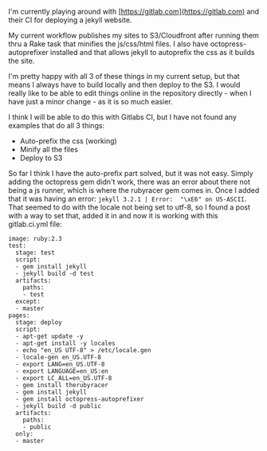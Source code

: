 I'm currently playing around with [https://gitlab.com](https://gitlab.com) and their CI for deploying a jekyll website.

My current workflow publishes my sites to S3/Cloudfront after running them thru a Rake task that minifies the js/css/html files. I also have octopress-autoprefixer installed and that allows jekyll to autoprefix the css as it builds the site.

I'm pretty happy with all 3 of these things in my current setup, but that means I always have to build locally and then deploy to the S3. I would really like to be able to edit things online in the repository directly - when I have just a minor change - as it is so much easier.

I think I will be able to do this with Gitlabs CI, but I have not found any examples that do all 3 things:

- Auto-prefix the css (working)
- Minify all the files
- Deploy to S3

So far I think I have the auto-prefix part solved, but it was not easy. Simply adding the octopress gem didn't work, there was an error about there not being a js runner, which is where the rubyracer gem comes in. Once I added that it was having an error: `jekyll 3.2.1 | Error:  "\xE6" on US-ASCII`. That seemed to do with the locale not being set to utf-8, so I found a post with a way to set that, added it in and now it is working with this gitlab.ci.yml file:

```
image: ruby:2.3
test:
  stage: test
  script:
  - gem install jekyll
  - jekyll build -d test
  artifacts:
    paths:
    - test
  except:
  - master
pages:
  stage: deploy
  script:
  - apt-get update -y
  - apt-get install -y locales
  - echo "en_US UTF-8" > /etc/locale.gen
  - locale-gen en_US.UTF-8
  - export LANG=en_US.UTF-8
  - export LANGUAGE=en_US:en
  - export LC_ALL=en_US.UTF-8
  - gem install therubyracer
  - gem install jekyll
  - gem install octopress-autoprefixer
  - jekyll build -d public
  artifacts:
    paths:
    - public
  only:
  - master
  ```
